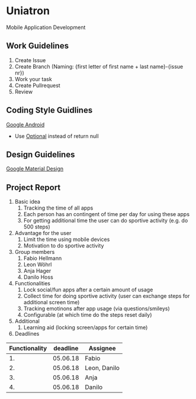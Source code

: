 # Uniatron
Mobile Application Development

## Work Guidelines
1. Create Issue
2. Create Branch (Naming: {first letter of first name + last name}-{issue nr})
3. Work your task
4. Create Pullrequest
5. Review

## Coding Style Guidlines
[Google Android](https://source.android.com/setup/contribute/code-style)

- Use [Optional](http://www.baeldung.com/java-optional) instead of return null

## Design Guidelines
[Google Material Design](https://material.io/guidelines/material-design/introduction.html)


## Project Report

1. Basic idea
    1. Tracking the time of all apps 
    2. Each person has an contingent of time per day for using these apps
    3. For getting additional time the user can do sportive activity (e.g. do 500 steps)
2. Advantage for the user
    1. Limit the time using mobile devices
    2. Motivation to do sportive activity
3. Group members
    1. Fabio Hellmann
    2. Leon Wöhrl
    3. Anja Hager
    4. Danilo Hoss
4. Functionalities
    1. Lock social/fun apps after a certain amount of usage
    2. Collect time for doing sportive activity (user can exchange steps for additional screen time)
    3. Tracking emotinons after app usage (via questions/smileys)
    4. Configurable (at which time do the steps reset daily)
5. Additional
    1. Learning aid (locking screen/apps for certain time)
6. Deadlines 

  | Functionality     | deadline     | Assignee  | 
  |-------------------|--------------|-----------|
  | 1.                | 05.06.18     | Fabio  |
  | 2.                | 05.06.18     | Leon, Danilo |
  | 3.                | 05.06.18     | Anja   |
  | 4.                | 05.06.18     | Danilo |















